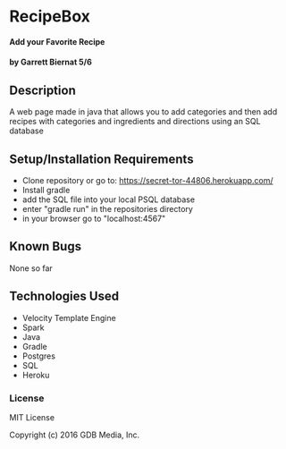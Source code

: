 # RecipeBox

#### Add your Favorite Recipe

#### by Garrett Biernat 5/6
## Description
A web page made in java that allows you to add categories and then add recipes with categories and ingredients and directions using an SQL database

## Setup/Installation Requirements

* Clone repository or go to: https://secret-tor-44806.herokuapp.com/
* Install gradle
* add the SQL file into your local PSQL database
* enter "gradle run" in the repositories directory
* in your browser go to "localhost:4567"

## Known Bugs
None so far

## Technologies Used
* Velocity Template Engine
* Spark
* Java
* Gradle
* Postgres
* SQL
* Heroku

### License

MIT License

Copyright (c) 2016 GDB Media, Inc.
